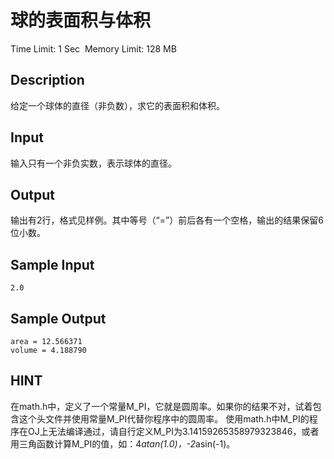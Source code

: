 # 球的表面积与体积
Time Limit: 1 Sec  Memory Limit: 128 MB


## Description
给定一个球体的直径（非负数），求它的表面积和体积。


## Input
输入只有一个非负实数，表示球体的直径。

## Output
输出有2行，格式见样例。其中等号（“=”）前后各有一个空格，输出的结果保留6位小数。


## Sample Input
```
2.0
```
## Sample Output
```
area = 12.566371
volume = 4.188790
```

## HINT
在math.h中，定义了一个常量M_PI，它就是圆周率。如果你的结果不对，试着包含这个头文件并使用常量M_PI代替你程序中的圆周率。
使用math.h中M_PI的程序在OJ上无法编译通过，请自行定义M_PI为3.14159265358979323846，或者用三角函数计算M_PI的值，如：4*atan(1.0)，-2*asin(-1)。
